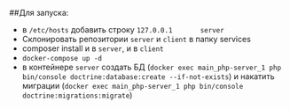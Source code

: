 ##Для запуска:
- в `/etc/hosts` добавить строку `127.0.0.1       server`
- Склонировать репозитории `server` и `client` в папку services
- composer install и в `server`, и в `client`
- `docker-compose up -d`
- в контейнере `server` создать БД (`docker exec main_php-server_1 php bin/console doctrine:database:create --if-not-exists`) и накатить миграции (`docker exec main_php-server_1 php bin/console doctrine:migrations:migrate`)
